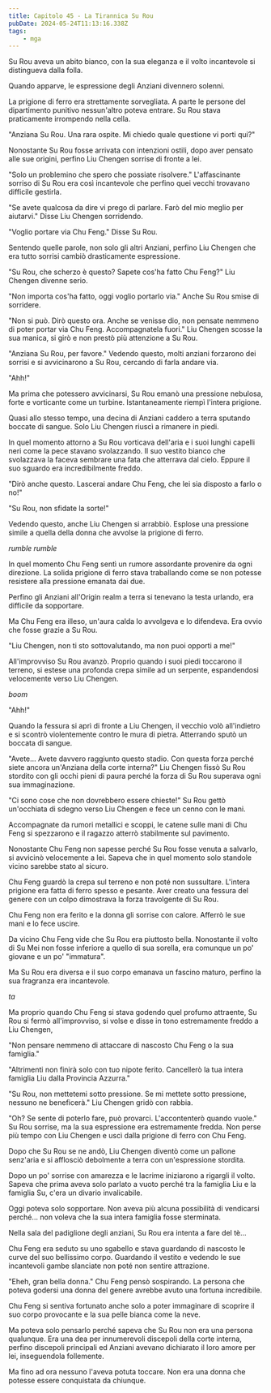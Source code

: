 ```yaml
---
title: Capitolo 45 - La Tirannica Su Rou
pubDate: 2024-05-24T11:13:16.338Z
tags:
    - mga
---
```



Su Rou aveva un abito bianco, con la sua eleganza e il volto incantevole si distingueva dalla folla.


Quando apparve, le espressione degli Anziani divennero solenni.


La prigione di ferro era strettamente sorvegliata. A parte le persone del dipartimento punitivo nessun'altro poteva entrare. Su Rou stava praticamente irrompendo nella cella.


"Anziana Su Rou. Una rara ospite. Mi chiedo quale questione vi porti qui?"


Nonostante Su Rou fosse arrivata con intenzioni ostili, dopo aver pensato alle sue origini, perfino Liu Chengen sorrise di fronte a lei.


"Solo un problemino che spero che possiate risolvere." L'affascinante sorriso di Su Rou era così incantevole che perfino quei vecchi trovavano difficile gestirla.


"Se avete qualcosa da dire vi prego di parlare. Farò del mio meglio per aiutarvi." Disse Liu Chengen sorridendo.


"Voglio portare via Chu Feng." Disse Su Rou.


Sentendo quelle parole, non solo gli altri Anziani, perfino Liu Chengen che era tutto sorrisi cambiò drasticamente espressione.


"Su Rou, che scherzo è questo? Sapete cos'ha fatto Chu Feng?" Liu Chengen divenne serio.


"Non importa cos'ha fatto, oggi voglio portarlo via." Anche Su Rou smise di sorridere.


"Non si può. Dirò questo ora. Anche se venisse dio, non pensate nemmeno di poter portar via Chu Feng. Accompagnatela fuori." Liu Chengen scosse la sua manica, si girò e non prestò più attenzione a Su Rou.


"Anziana Su Rou, per favore." Vedendo questo, molti anziani forzarono dei sorrisi e si avvicinarono a Su Rou, cercando di farla andare via.


"Ahh!"


Ma prima che potessero avvicinarsi, Su Rou emanò una pressione nebulosa, forte e vorticante come un turbine. Istantaneamente riempì l'intera prigione.


Quasi allo stesso tempo, una decina di Anziani caddero a terra sputando boccate di sangue. Solo Liu Chengen riuscì a rimanere in piedi.


In quel momento attorno a Su Rou vorticava dell'aria e i suoi lunghi capelli neri come la pece stavano svolazzando. Il suo vestito bianco che svolazzava la faceva sembrare una fata che atterrava dal cielo. Eppure il suo sguardo era incredibilmente freddo.


"Dirò anche questo. Lascerai andare Chu Feng, che lei sia disposto a farlo o no!"


"Su Rou, non sfidate la sorte!"


Vedendo questo, anche Liu Chengen si arrabbiò. Esplose una pressione simile a quella della donna che avvolse la prigione di ferro.


*rumble rumble*


In quel momento Chu Feng sentì un rumore assordante provenire da ogni direzione. La solida prigione di ferro stava traballando come se non potesse resistere alla pressione emanata dai due.


Perfino gli Anziani all'Origin realm a terra si tenevano la testa urlando, era difficile da sopportare.


Ma Chu Feng era illeso, un'aura calda lo avvolgeva e lo difendeva. Era ovvio che fosse grazie a Su Rou.


"Liu Chengen, non ti sto sottovalutando, ma non puoi opporti a me!"


All'improvviso Su Rou avanzò. Proprio quando i suoi piedi toccarono il terreno, si estese una profonda crepa simile ad un serpente, espandendosi velocemente verso Liu Chengen.


*boom*


"Ahh!"


Quando la fessura si aprì di fronte a Liu Chengen, il vecchio volò all'indietro e si scontrò violentemente contro le mura di pietra. Atterrando sputò un boccata di sangue.


"Avete... Avete davvero raggiunto questo stadio. Con questa forza perché siete ancora un'Anziana della corte interna?" Liu Chengen fissò Su Rou stordito con gli occhi pieni di paura perché la forza di Su Rou superava ogni sua immaginazione.


"Ci sono cose che non dovrebbero essere chieste!" Su Rou gettò un'occhiata di sdegno verso Liu Chengen e fece un cenno con le mani.


Accompagnate da rumori metallici e scoppi, le catene sulle mani di Chu Feng si spezzarono e il ragazzo atterrò stabilmente sul pavimento.


Nonostante Chu Feng non sapesse perché Su Rou fosse venuta a salvarlo, si avvicinò velocemente a lei. Sapeva che in quel momento solo standole vicino sarebbe stato al sicuro.


Chu Feng guardò la crepa sul terreno e non poté non sussultare. L'intera prigione era fatta di ferro spesso e pesante. Aver creato una fessura del genere con un colpo dimostrava la forza travolgente di Su Rou.


Chu Feng non era ferito e la donna gli sorrise con calore. Afferrò le sue mani e lo fece uscire.


Da vicino Chu Feng vide che Su Rou era piuttosto bella. Nonostante il volto di Su Mei non fosse inferiore a quello di sua sorella, era comunque un po' giovane e un po' "immatura".


Ma Su Rou era diversa e il suo corpo emanava un fascino maturo, perfino la sua fragranza era incantevole.


*ta*


Ma proprio quando Chu Feng si stava godendo quel profumo attraente, Su Rou si fermò all'improvviso, si volse e disse in tono estremamente freddo a Liu Chengen,


"Non pensare nemmeno di attaccare di nascosto Chu Feng o la sua famiglia."


"Altrimenti non finirà solo con tuo nipote ferito. Cancellerò la tua intera famiglia Liu dalla Provincia Azzurra."


"Su Rou, non mettetemi sotto pressione. Se mi mettete sotto pressione, nessuno ne beneficerà." Liu Chengen gridò con rabbia.


"Oh? Se sente di poterlo fare, può provarci. L'accontenterò quando vuole." Su Rou sorrise, ma la sua espressione era estremamente fredda. Non perse più tempo con Liu Chengen e uscì dalla prigione di ferro con Chu Feng.


Dopo che Su Rou se ne andò, Liu Chengen diventò come un pallone senz'aria e si afflosciò debolmente a terra con un'espressione stordita.


Dopo un po' sorrise con amarezza e le lacrime iniziarono a rigargli il volto. Sapeva che prima aveva solo parlato a vuoto perché tra la famiglia Liu e la famiglia Su, c'era un divario invalicabile.


Oggi poteva solo sopportare. Non aveva più alcuna possibilità di vendicarsi perché... non voleva che la sua intera famiglia fosse sterminata.


Nella sala del padiglione degli anziani, Su Rou era intenta a fare del tè...


Chu Feng era seduto su uno sgabello e stava guardando di nascosto le curve del suo bellissimo corpo. Guardando il vestito e vedendo le sue incantevoli gambe slanciate non poté non sentire attrazione.


"Eheh, gran bella donna." Chu Feng pensò sospirando. La persona che poteva godersi una donna del genere avrebbe avuto una fortuna incredibile.


Chu Feng si sentiva fortunato anche solo a poter immaginare di scoprire il suo corpo provocante e la sua pelle bianca come la neve.


Ma poteva solo pensarlo perché sapeva che Su Rou non era una persona qualunque. Era una dea per innumerevoli discepoli della corte interna, perfino discepoli principali ed Anziani avevano dichiarato il loro amore per lei, inseguendola follemente.


Ma fino ad ora nessuno l'aveva potuta toccare. Non era una donna che potesse essere conquistata da chiunque.



